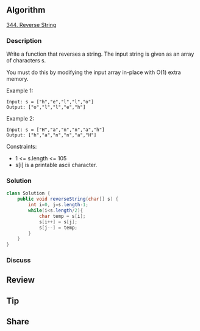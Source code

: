 ## Algorithm

[344. Reverse String](https://leetcode.com/problems/reverse-string/)

### Description

Write a function that reverses a string. The input string is given as an array of characters s.

You must do this by modifying the input array in-place with O(1) extra memory.

Example 1:

```
Input: s = ["h","e","l","l","o"]
Output: ["o","l","l","e","h"]
```

Example 2:

```
Input: s = ["H","a","n","n","a","h"]
Output: ["h","a","n","n","a","H"]
```

Constraints:

- 1 <= s.length <= 105
- s[i] is a printable ascii character.

### Solution

```java
class Solution {
    public void reverseString(char[] s) {
        int i=0, j=s.length-1;
        while(i<s.length/2){
            char temp = s[i];
            s[i++] = s[j];
            s[j--] = temp;
        }
    }
}
```

### Discuss

## Review


## Tip


## Share
